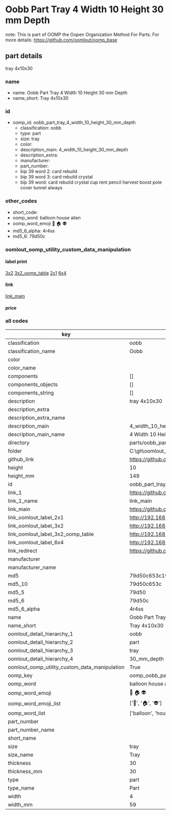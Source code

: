 # Oobb Part Tray 4 Width 10 Height 30 mm Depth  

note: This is part of OOMP the Oopen Organization Method For Parts. For more details: https://github.com/oomlout/oomp_base

##  part details
  



tray 4x10x30



### name
* name: Oobb Part Tray 4 Width 10 Height 30 mm Depth
* name_short: Tray 4x10x30 
### id
* oomp_id: oobb_part_tray_4_width_10_height_30_mm_depth
  * classification: oobb
  * type: part
  * size: tray
  * color: 
  * description_main: 4_width_10_height_30_mm_depth
  * description_extra: 
  * manufacturer: 
  * part_number: 
  * bip 39 word 2: card rebuild
  * bip 39 word 3: card rebuild crystal
  * bip 39 word: card rebuild crystal cup rent pencil harvest boost pole cover tunnel always

### other_codes
* short_code: 
* oomp_word: balloon house alien
* oomp_word_emoji :balloon: :house: :alien:
* md5_6_alpha: 4r4ss
* md5_6: 79d50c






### oomlout_oomp_utility_custom_data_manipulation
#### label print
[3x2](http://192.168.1.245:1112/?label=oomp%204r4ss)
[3x2_oomp_table](http://192.168.1.108:1112/?label=oomp%204r4ss)
[2x1](http://192.168.1.242:1112/?label=oomp%204r4ss)
[6x4](http://192.168.1.55:1112/?label=oomp%204r4ss)    

#### link

[link_main](https://github.com/oomlout/oomlout_oobb_version_4_generated_parts/tree/main/navigation_oomp/oobb/part/tray/4_width_10_height_30_mm_depth/part)                              

#### price







### all codes 
| key | value |  
| --- | --- |  
| classification | oobb |  
| classification_name | Oobb |  
| color |  |  
| color_name |  |  
| components | [] |  
| components_objects | [] |  
| components_string | [] |  
| description | tray 4x10x30 |  
| description_extra |  |  
| description_extra_name |  |  
| description_main | 4_width_10_height_30_mm_depth |  
| description_main_name | 4 Width 10 Height 30 mm Depth |  
| directory | parts/oobb_part_tray_4_width_10_height_30_mm_depth |  
| folder | C:\gh\oomlout_oobb_version_4_generated_parts\parts\oobb_part_tray_4_width_10_height_30_mm_depth |  
| github_link | https://github.com/oomlout/oomlout_oomp_part_src/tree/main/parts/oobb_part_tray_4_width_10_height_30_mm_depth |  
| height | 10 |  
| height_mm | 149 |  
| id | oobb_part_tray_4_width_10_height_30_mm_depth |  
| link_1 | https://github.com/oomlout/oomlout_oobb_version_4_generated_parts/tree/main/navigation_oomp/oobb/part/tray/4_width_10_height_30_mm_depth/part |  
| link_1_name | link_main |  
| link_main | https://github.com/oomlout/oomlout_oobb_version_4_generated_parts/tree/main/navigation_oomp/oobb/part/tray/4_width_10_height_30_mm_depth/part |  
| link_oomlout_label_2x1 | http://192.168.1.242:1112/?label=oomp%204r4ss |  
| link_oomlout_label_3x2 | http://192.168.1.245:1112/?label=oomp%204r4ss |  
| link_oomlout_label_3x2_oomp_table | http://192.168.1.108:1112/?label=oomp%204r4ss |  
| link_oomlout_label_6x4 | http://192.168.1.55:1112/?label=oomp%204r4ss |  
| link_redirect | https://github.com/oomlout/oomlout_oobb_version_4_generated_parts/tree/main/parts/oobb_tray_04_10_30 |  
| manufacturer |  |  
| manufacturer_name |  |  
| md5 | 79d50c653c19ad2e8adb235a6aacd114 |  
| md5_10 | 79d50c653c |  
| md5_5 | 79d50 |  
| md5_6 | 79d50c |  
| md5_6_alpha | 4r4ss |  
| name | Oobb Part Tray 4 Width 10 Height 30 mm Depth |  
| name_short | Tray 4x10x30  |  
| oomlout_detail_hierarchy_1 | oobb |  
| oomlout_detail_hierarchy_2 | part |  
| oomlout_detail_hierarchy_3 | tray |  
| oomlout_detail_hierarchy_4 | 30_mm_depth |  
| oomlout_oomp_utility_custom_data_manipulation | True |  
| oomp_key | oomp_oobb_part_tray_4_width_10_height_30_mm_depth |  
| oomp_word | balloon house alien |  
| oomp_word_emoji | :balloon: :house: :alien: |  
| oomp_word_emoji_list | [':balloon:', ':house:', ':alien:'] |  
| oomp_word_list | ['balloon', 'house', 'alien'] |  
| part_number |  |  
| part_number_name |  |  
| short_name |  |  
| size | tray |  
| size_name | Tray |  
| thickness | 30 |  
| thickness_mm | 30 |  
| type | part |  
| type_name | Part |  
| width | 4 |  
| width_mm | 59 |  

